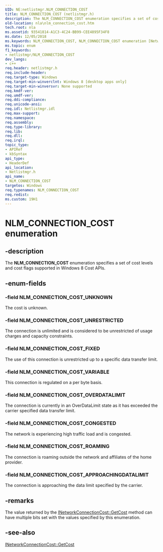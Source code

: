 ```yaml
---
UID: NE:netlistmgr.NLM_CONNECTION_COST
title: NLM_CONNECTION_COST (netlistmgr.h)
description: The NLM_CONNECTION_COST enumeration specifies a set of cost levels and cost flags supported in Windows 8 Cost APIs.
old-location: nla\nlm_connection_cost.htm
tech.root: nla
ms.assetid: 93541814-A1C3-4C24-BB99-CEE4895F34F8
ms.date: 12/05/2018
ms.keywords: NLM_CONNECTION_COST, NLM_CONNECTION_COST enumeration [Network Awareness], NLM_CONNECTION_COST_APPROACHINGDATALIMIT, NLM_CONNECTION_COST_CONGESTED, NLM_CONNECTION_COST_FIXED, NLM_CONNECTION_COST_OVERDATALIMIT, NLM_CONNECTION_COST_ROAMING, NLM_CONNECTION_COST_UNKNOWN, NLM_CONNECTION_COST_UNRESTRICTED, NLM_CONNECTION_COST_VARIABLE, netlistmgr/NLM_CONNECTION_COST, netlistmgr/NLM_CONNECTION_COST_APPROACHINGDATALIMIT, netlistmgr/NLM_CONNECTION_COST_CONGESTED, netlistmgr/NLM_CONNECTION_COST_FIXED, netlistmgr/NLM_CONNECTION_COST_OVERDATALIMIT, netlistmgr/NLM_CONNECTION_COST_ROAMING, netlistmgr/NLM_CONNECTION_COST_UNKNOWN, netlistmgr/NLM_CONNECTION_COST_UNRESTRICTED, netlistmgr/NLM_CONNECTION_COST_VARIABLE, nla.nlm_connection_cost
ms.topic: enum
f1_keywords:
- netlistmgr/NLM_CONNECTION_COST
dev_langs:
- c++
req.header: netlistmgr.h
req.include-header: 
req.target-type: Windows
req.target-min-winverclnt: Windows 8 [desktop apps only]
req.target-min-winversvr: None supported
req.kmdf-ver: 
req.umdf-ver: 
req.ddi-compliance: 
req.unicode-ansi: 
req.idl: Netlistmgr.idl
req.max-support: 
req.namespace: 
req.assembly: 
req.type-library: 
req.lib: 
req.dll: 
req.irql: 
topic_type:
- APIRef
- kbSyntax
api_type:
- HeaderDef
api_location:
- Netlistmgr.h
api_name:
- NLM_CONNECTION_COST
targetos: Windows
req.typenames: NLM_CONNECTION_COST
req.redist: 
ms.custom: 19H1
---
```


# NLM_CONNECTION_COST enumeration


## -description


The <b>NLM_CONNECTION_COST</b> enumeration specifies a set of cost levels and cost flags supported in Windows 8 Cost APIs.


## -enum-fields




### -field NLM_CONNECTION_COST_UNKNOWN

The cost is unknown.


### -field NLM_CONNECTION_COST_UNRESTRICTED

The connection is unlimited and is considered to be unrestricted of usage charges and capacity constraints.


### -field NLM_CONNECTION_COST_FIXED

The use of this connection is unrestricted up to a specific data transfer limit.


### -field NLM_CONNECTION_COST_VARIABLE

This connection is regulated on a per byte basis.


### -field NLM_CONNECTION_COST_OVERDATALIMIT

The connection is currently in an OverDataLimit state as it has exceeded the carrier specified data transfer limit.


### -field NLM_CONNECTION_COST_CONGESTED

The network is experiencing high traffic load and is congested.


### -field NLM_CONNECTION_COST_ROAMING

The connection is roaming outside the network and  affiliates of the home provider.


### -field NLM_CONNECTION_COST_APPROACHINGDATALIMIT

The connection is approaching the data limit specified by the carrier.


## -remarks



The value returned by the <a href="https://docs.microsoft.com/windows/desktop/api/netlistmgr/nf-netlistmgr-inetworkconnectioncost-getcost">INetworkConnectionCost::GetCost</a> method can have multiple bits set with the values specified by this enumeration.




## -see-also




<a href="https://docs.microsoft.com/windows/desktop/api/netlistmgr/nf-netlistmgr-inetworkconnectioncost-getcost">INetworkConnectionCost::GetCost</a>
 

 

